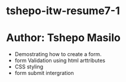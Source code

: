 # tshepo-itw-resume7-1
# Author: Tshepo Masilo
- Demostrating how to create a form.
- form Validation using html arttributes
- CSS styling
- form submit intergration
